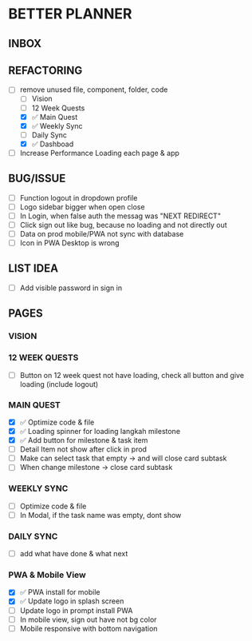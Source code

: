 # BETTER PLANNER

## INBOX

## REFACTORING
- [ ] remove unused file, component, folder, code
    - [ ] Vision
    - [ ] 12 Week Quests
    - [x] ✅ Main Quest
    - [x] ✅ Weekly Sync
    - [ ] Daily Sync
    - [x] ✅ Dashboad
- [ ] Increase Performance Loading each page & app

## BUG/ISSUE
- [ ] Function logout in dropdown profile
- [ ] Logo sidebar bigger when open close
- [ ] In Login, when false auth the messag was "NEXT REDIRECT"
- [ ] Click sign out like bug, because no loading and not directly out
- [ ] Data on prod mobile/PWA not sync with database
- [ ] Icon in PWA Desktop is wrong

## LIST IDEA
- [ ] Add visible password in sign in

## PAGES
### VISION
### 12 WEEK QUESTS
- [ ] Button on 12 week quest not have loading, check all button and give loading (include logout)

### MAIN QUEST
- [x] ✅ Optimize code & file
- [x] ✅ Loading spinner for loading langkah milestone
- [x] ✅ Add button for milestone & task item
- [ ] Detail Item not show after click in prod
- [ ] Make can select task that empty -> and will close card subtask
- [ ] When change milestone -> close card subtask

### WEEKLY SYNC
- [ ] Optimize code & file
- [ ] In Modal, if the task name was empty, dont show 

### DAILY SYNC
- [ ] add what have done & what next

### PWA & Mobile View
- [x] ✅ PWA install for mobile
- [x] ✅ Update logo in splash screen
- [ ] Update logo in prompt install PWA
- [ ] In mobile view, sign out have not bg color
- [ ] Mobile responsive with bottom navigation